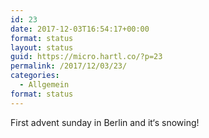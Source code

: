 ```yaml
---
id: 23
date: 2017-12-03T16:54:17+00:00
format: status
layout: status
guid: https://micro.hartl.co/?p=23
permalink: /2017/12/03/23/
categories:
  - Allgemein
format: status
---
```

First advent sunday in Berlin and it‘s snowing!